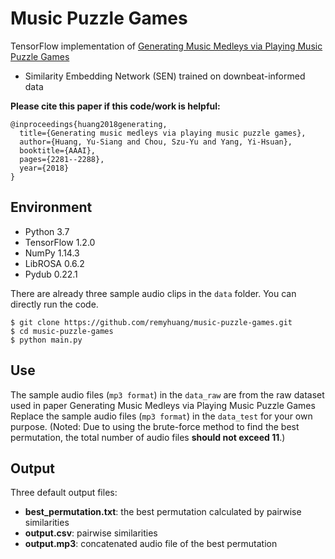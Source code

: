 # Music Puzzle Games
TensorFlow implementation of [Generating Music Medleys via Playing Music Puzzle Games](https://aaai.org/ocs/index.php/AAAI/AAAI18/paper/view/16174)
* Similarity Embedding Network (SEN) trained on downbeat-informed data

**Please cite this paper if this code/work is helpful:**

    @inproceedings{huang2018generating,
      title={Generating music medleys via playing music puzzle games},
      author={Huang, Yu-Siang and Chou, Szu-Yu and Yang, Yi-Hsuan},
      booktitle={AAAI},
      pages={2281--2288},
      year={2018}
    }
    
## Environment
* Python 3.7
* TensorFlow 1.2.0
* NumPy 1.14.3
* LibROSA 0.6.2
* Pydub 0.22.1

There are already three sample audio clips in the `data` folder. You can directly run the code.

    $ git clone https://github.com/remyhuang/music-puzzle-games.git
    $ cd music-puzzle-games
    $ python main.py
   
## Use
The sample audio files (`mp3 format`) in the `data_raw` are from the raw dataset used in paper Generating Music Medleys via Playing Music Puzzle Games
Replace the sample audio files (`mp3 format`) in the `data_test` for your own purpose.
(Noted: Due to using the brute-force method to find the best permutation, the total number of audio files __should not exceed 11__.)

## Output
Three default output files:
* __best_permutation.txt__: the best permutation calculated by pairwise similarities
* __output.csv__: pairwise similarities 
* __output.mp3__: concatenated audio file of the best permutation


